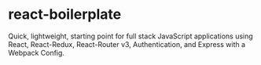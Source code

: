 # react-boilerplate
Quick, lightweight, starting point for full stack JavaScript applications using React, React-Redux, React-Router v3, Authentication, and Express with a Webpack Config.
